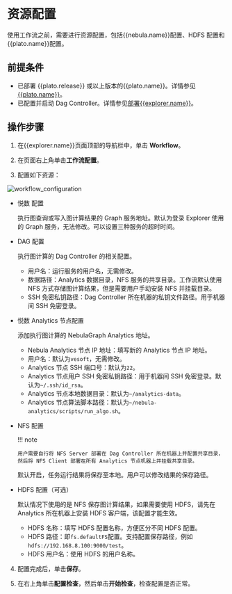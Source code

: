 # 资源配置

使用工作流之前，需要进行资源配置，包括{{nebula.name}}配置、HDFS 配置和{{plato.name}}配置。

## 前提条件

- 已部署 {{plato.release}} 或以上版本的{{plato.name}}。详情参见[{{plato.name}}](../..//graph-computing/nebula-analytics.md)。
- 已配置并启动 Dag Controller。详情参见[部署{{explorer.name}}](../deploy-connect/ex-ug-deploy.md)。

## 操作步骤

1. 在{{explorer.name}}页面顶部的导航栏中，单击 **Workflow**。

2. 在页面右上角单击**工作流配置**。

3. 配置如下资源：

  ![workflow_configuration](https://docs-cdn.nebula-graph.com.cn/figures/workflow_configuration_230522_cn.png)

  - 悦数 配置

    执行图查询或写入图计算结果的 Graph 服务地址。默认为登录 Explorer 使用的 Graph 服务，无法修改。可以设置三种服务的超时时间。

  - DAG 配置

    执行图计算的 Dag Controller 的相关配置。

    - 用户名：运行服务的用户名，无需修改。
    - 数据路径：Analytics 数据目录，NFS 服务的共享目录。工作流默认使用 NFS 方式存储图计算结果，但是需要用户手动安装 NFS 并挂载目录。
    - SSH 免密私钥路径：Dag Controller 所在机器的私钥文件路径。用于机器间 SSH 免密登录。

  - 悦数 Analytics 节点配置

    添加执行图计算的 NebulaGraph Analytics 地址。

    - Nebula Analytics 节点 IP 地址：填写新的 Analytics 节点 IP 地址。
    - 用户名：默认为`vesoft`，无需修改。
    - Analytics 节点 SSH 端口号：默认为`22`。
    - Analytics 节点用户 SSH 免密私钥路径：用于机器间 SSH 免密登录。默认为`~/.ssh/id_rsa`。
    - Analytics 节点本地数据目录：默认为`~/analytics-data`。
    - Analytics 节点算法脚本路径：默认为`~/nebula-analytics/scripts/run_algo.sh`。

  - NFS 配置

    !!! note

        用户需要自行将 NFS Server 部署在 Dag Controller 所在机器上并配置共享目录，然后将 NFS Client 部署在所有 Analytics 节点机器上并挂载共享目录。

    默认开启，任务运行结果将保存至本地。用户可以修改结果的保存路径。

  - HDFS 配置（可选）

    默认情况下使用的是 NFS 保存图计算结果，如果需要使用 HDFS，请先在 Analytics 所在机器上安装 HDFS 客户端，该配置才能生效。

    - HDFS 名称：填写 HDFS 配置名称，方便区分不同 HDFS 配置。
    - HDFS 路径：即`fs.defaultFS`配置。支持配置保存路径，例如`hdfs://192.168.8.100:9000/test`。
    - HDFS 用户名：使用 HDFS 的用户名称。

4. 配置完成后，单击**保存**。

5. 在右上角单击**配置检查**，然后单击**开始检查**，检查配置是否正常。
